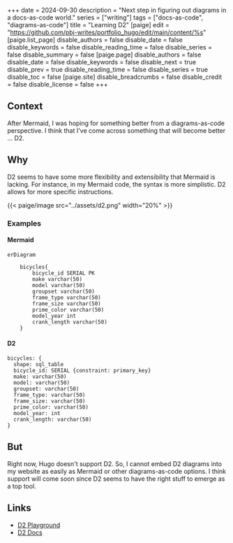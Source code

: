 +++
date = 2024-09-30
description = "Next step in figuring out diagrams in a docs-as-code world."
series = ["writing"]
tags = ["docs-as-code", "diagrams-as-code"]
title = "Learning D2"
[paige]
edit = "https://github.com/pbj-writes/portfolio_hugo/edit/main/content/%s"
[paige.list_page]
disable_authors = false
disable_date = false
disable_keywords = false
disable_reading_time = false
disable_series = false
disable_summary = false
[paige.page]
disable_authors = false
disable_date = false
disable_keywords = false
disable_next = true
disable_prev = true
disable_reading_time = false
disable_series = true
disable_toc = false
[paige.site]
disable_breadcrumbs = false
disable_credit = false
disable_license = false
+++

## Context
After Mermaid, I was hoping for something better from a diagrams-as-code perspective. I think that I've come across something that will become better ... D2. 

## Why
D2 seems to have some more flexibility and extensibility that Mermaid is lacking. For instance, in my Mermaid code, the syntax is more simplistic. D2 allows for more specific instructions.

{{< paige/image src="../assets/d2.png" width="20%" >}}
<br>
### Examples
#### Mermaid
```
erDiagram

    bicycles{
        bicycle_id SERIAL PK
        make varchar(50)
        model varchar(50)
        groupset varchar(50)
        frame_type varchar(50)
        frame_size varchar(50)
        prime_color varchar(50)
        model_year int
        crank_length varchar(50)
    }
```

#### D2
```
bicycles: {
  shape: sql_table
  bicycle_id: SERIAL {constraint: primary_key}
  make: varchar(50)
  model: varchar(50)
  groupset: varchar(50)
  frame_type: varchar(50)
  frame_size: varchar(50)
  prime_color: varchar(50)
  model_year: int
  crank_length: varchar(50)
}
```
## But
Right now, Hugo doesn't support D2. So, I cannot embed D2 diagrams into my website as easily as Mermaid or other diagrams-as-code options. I think support will come soon since D2 seems to have the right stuff to emerge as a top tool. 

## Links
- [D2 Playground](https://play.d2lang.com)
- [D2 Docs](https://d2lang.com)
